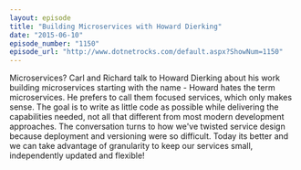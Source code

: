 ```yaml
---
layout: episode
title: "Building Microservices with Howard Dierking"
date: "2015-06-10"
episode_number: "1150"
episode_url: "http://www.dotnetrocks.com/default.aspx?ShowNum=1150"
---
```


Microservices? Carl and Richard talk to Howard Dierking about his work building microservices starting with the name - Howard hates the term microservices. He prefers to call them focused services, which only makes sense. The goal is to write as little code as possible while delivering the capabilities needed, not all that different from most modern development approaches. The conversation turns to how we've twisted service design because deployment and versioning were so difficult. Today its better and we can take advantage of granularity to keep our services small, independently updated and flexible! 
